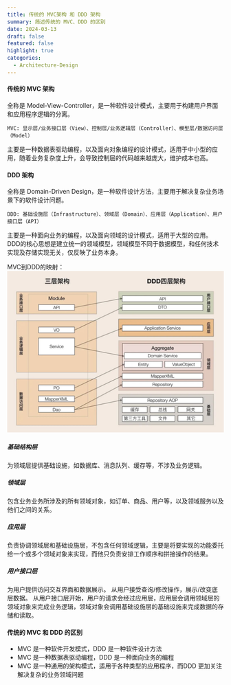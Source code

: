 ```yaml
---
title: 传统的 MVC架构 和 DDD 架构
summary: 简述传统的 MVC、DDD 的区别
date: 2024-03-13
draft: false
featured: false
highlight: true
categories:
  - Architecture-Design
---
```


#### 传统的 MVC 架构

全称是 Model-View-Controller，是一种软件设计模式，主要用于构建用户界面和应用程序逻辑的分离。

`MVC: 显示层/业务接口层（View）、控制层/业务逻辑层（Controller）、模型层/数据访问层（Model）`

主要是一种数据表驱动编程，以及面向对象编程的设计模式，适用于中小型的应用，随着业务复杂度上升，会导致控制层的代码越来越庞大，维护成本也高。

#### DDD 架构
全称是 Domain-Driven Design，是一种软件设计方法，主要用于解决复杂业务场景下的软件设计问题。

`DDD: 基础设施层（Infrastructure）、领域层（Domain）、应用层（Application）、用户接口层（API）`

主要是一种面向业务的编程，以及面向领域的设计模式，适用于大型的应用。DDD的核心思想是建立统一的领域模型，领域模型不同于数据模型，和任何技术实现及存储实现无关，仅反映了业务本身。

MVC到DDD的映射：
![](images/mvcToddd.png)

##### 基础结构层
为领域层提供基础设施，如数据库、消息队列、缓存等，不涉及业务逻辑。
##### 领域层
包含业务业务所涉及的所有领域对象，如订单、商品、用户等，以及领域服务以及他们之间的关系。
##### 应用层
负责协调领域层和基础设施层，不包含任何领域逻辑，主要是将要实现的功能委托给一个或多个领域对象来实现，而他只负责安排工作顺序和拼接操作的结果。
##### 用户接口层
为用户提供访问交互界面和数据展示。 从用户接受查询/修改操作，展示/改变底层数据。
从用户接口层开始，用户的请求会经过应用层，应用层会调用领域层的领域对象来完成业务逻辑，领域对象会调用基础设施层的基础设施来完成数据的存储和读取。

#### 传统的 MVC 和 DDD 的区别
- MVC 是一种软件开发模式，DDD 是一种软件设计方法
- MVC 是一种数据表驱动编程，DDD 是一种面向业务的编程
- MVC 是一种通用的架构模式，适用于各种类型的应用程序，而DDD 更加关注解决复杂的业务领域问题


